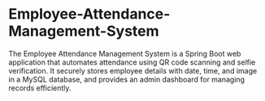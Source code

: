 # Employee-Attendance-Management-System
The Employee Attendance Management System is a Spring Boot web application that automates attendance using QR code scanning and selfie verification. It securely stores employee details with date, time, and image in a MySQL database, and provides an admin dashboard for managing records efficiently.
